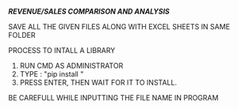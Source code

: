 ***REVENUE/SALES COMPARISON AND ANALYSIS***



SAVE ALL THE GIVEN FILES ALONG WITH EXCEL SHEETS IN SAME FOLDER

PROCESS TO INTALL A LIBRARY
1. RUN CMD AS ADMINISTRATOR
2. TYPE : "pip install <name of library>"
3. PRESS ENTER, THEN WAIT FOR IT TO INSTALL.

BE CAREFULL WHILE INPUTTING THE FILE NAME IN PROGRAM
